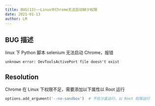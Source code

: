 ```yaml
---
title: BUG(13)——Linux中Chrome无法启动缺少权限
date: 2021-01-13
author: LM
---
```


## BUG 描述

linux 下 Python 脚本 selenium 无法启动 Chrome，报错

`unknown error: DevToolsActivePort file doesn't exist`

## Resolution

Chrome 在 Linux 下权限不足，需要添加以下属性以 Root 运行

```python
options.add_argument('--no-sandbox')  # 不在沙盒运行，以 Root 权限运行
```

